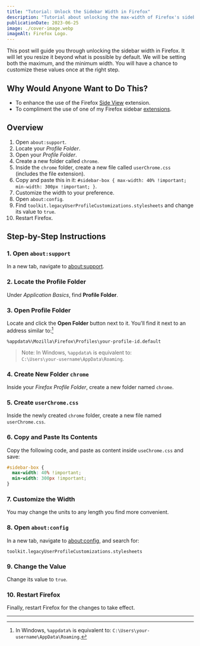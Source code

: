 ```yaml
---
title: "Tutorial: Unlock the Sidebar Width in Firefox"
description: "Tutorial about unlocking the max-width of Firefox's sidebar. Doing so gives you a better experience when using extensions embedded within the sidebar."
publicationDate: 2023-06-25
image: ./cover-image.webp
imageAlt: Firefox Logo.
---
```


This post will guide you through unlocking the sidebar width in Firefox. It will let you resize it beyond what is possible by default. We will be setting both the maximum, and the minimum width. You will have a chance to customize these values once at the right step.

## Why Would Anyone Want to Do This?

- To enhance the use of the Firefox [Side View](https://addons.mozilla.org/en-US/firefox/addon/side-view/) extension.
- To compliment the use of one of my Firefox sidebar [extensions](https://addons.mozilla.org/en-US/firefox/user/17772574/).

## Overview

1. Open `about:support`.
2. Locate your _Profile Folder_.
3. Open your _Profile Folder_.
4. Create a new folder called `chrome`.
5. Inside the `chrome` folder, create a new file called `userChrome.css` (includes the file extension).
6. Copy and paste this in it: `#sidebar-box { max-width: 40% !important; min-width: 300px !important; }`.
7. Customize the width to your preference.
8. Open `about:config`.
9. Find `toolkit.legacyUserProfileCustomizations.stylesheets` and change its value to `true`.
10. Restart Firefox.

## Step-by-Step Instructions

### 1. Open `about:support`

In a new tab, navigate to <about:support>.

### 2. Locate the Profile Folder

Under _Application Basics_, find **Profile Folder**.

### 3. Open Profile Folder

Locate and click the **Open Folder** button next to it. You'll find it next to an address similar to:[^1]

```plaintext
%appdata%\Mozilla\Firefox\Profiles\your-profile-id.default
```

> Note: In Windows, `%appdata%` is equivalent to:  
> `C:\Users\your-username\AppData\Roaming`.

### 4. Create New Folder `chrome`

Inside your _Firefox Profile Folder_, create a new folder named `chrome`.

### 5. Create `userChrome.css`

Inside the newly created `chrome` folder, create a new file named `userChrome.css`.

### 6. Copy and Paste Its Contents

Copy the following code, and paste as content inside `useChrome.css` and save:

```css
#sidebar-box {
  max-width: 40% !important;
  min-width: 300px !important;
}
```

### 7. Customize the Width

You may change the units to any length you find more convenient.

### 8. Open `about:config`

In a new tab, navigate to [about:config](about:config), and search for:

```
toolkit.legacyUserProfileCustomizations.stylesheets
```

### 9. Change the Value

Change its value to `true`.

### 10. Restart Firefox

Finally, restart Firefox for the changes to take effect.

---
[^1]: In Windows, `%appdata%` is equivalent to: `C:\Users\your-username\AppData\Roaming`.
